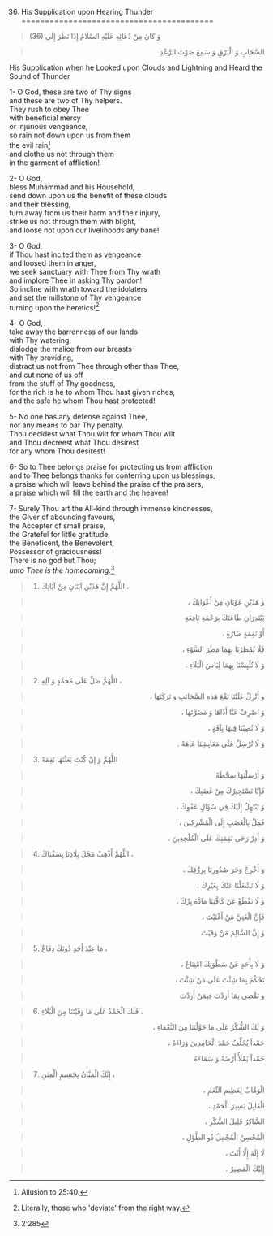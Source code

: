 36) His Supplication upon Hearing Thunder
=========================================

> (36) وَ كَانَ مِنْ دُعَائِهِ عَلَيْهِ السَّلَامُ إِذَا نَظَرَ إِلَى
<blockquote dir="rtl">
  <p>
السَّحَابِ وَ الْبَرْقِ وَ سَمِعَ صَوْتَ الرَّعْدِ
  </p>
</blockquote>

His Supplication when he Looked upon Clouds and Lightning and Heard the
Sound of Thunder

1- O God, these are two of Thy signs  
 and these are two of Thy helpers.  
 They rush to obey Thee  
 with beneficial mercy  
 or injurious vengeance,  
 so rain not down upon us from them  
 the evil rain[^1]  
 and clothe us not through them  
 in the garment of affliction!

2- O God,  
 bless Muhammad and his Household,  
 send down upon us the benefit of these clouds  
 and their blessing,  
 turn away from us their harm and their injury,  
 strike us not through them with blight,  
 and loose not upon our livelihoods any bane!

3- O God,  
 if Thou hast incited them as vengeance  
 and loosed them in anger,  
 we seek sanctuary with Thee from Thy wrath  
 and implore Thee in asking Thy pardon!  
 So incline with wrath toward the idolaters  
 and set the millstone of Thy vengeance  
 turning upon the heretics![^2]

4- O God,  
 take away the barrenness of our lands  
 with Thy watering,  
 dislodge the malice from our breasts  
 with Thy providing,  
 distract us not from Thee through other than Thee,  
 and cut none of us off  
 from the stuff of Thy goodness,  
 for the rich is he to whom Thou hast given riches,  
 and the safe he whom Thou hast protected!

5- No one has any defense against Thee,  
 nor any means to bar Thy penalty.  
 Thou decidest what Thou wilt for whom Thou wilt  
 and Thou decreest what Thou desirest  
 for any whom Thou desirest!

6- So to Thee belongs praise for protecting us from affliction  
 and to Thee belongs thanks for conferring upon us blessings,  
 a praise which will leave behind the praise of the praisers,  
 a praise which will fill the earth and the heaven!

7- Surely Thou art the All-kind through immense kindnesses,  
 the Giver of abounding favours,  
 the Accepter of small praise,  
 the Grateful for little gratitude,  
 the Beneficent, the Benevolent,  
 Possessor of graciousness!  
 There is no god but Thou;  
*unto Thee is the homecoming*.[^3]

> 1. اللَّهُمَّ إِنَّ هَذَيْنِ آيَتَانِ مِنْ آيَاتِكَ ،

<blockquote dir="rtl">
  <p>
وَ هَذَيْنِ عَوْنَانِ مِنْ أَعْوَانِكَ ،
  </p>
</blockquote>

<blockquote dir="rtl">
  <p>
يَبْتَدِرَانِ طَاعَتَكَ بِرَحْمَةٍ نَافِعَةٍ
  </p>
</blockquote>

<blockquote dir="rtl">
  <p>
أَوْ نَقِمَةٍ ضَارَّةٍ ،
  </p>
</blockquote>

<blockquote dir="rtl">
  <p>
فَلَا تُمْطِرْنَا بِهِمَا مَطَرَ السَّوْءِ ،
  </p>
</blockquote>

<blockquote dir="rtl">
  <p>
وَ لَا تُلْبِسْنَا بِهِمَا لِبَاسَ الْبَلَاءِ .
  </p>
</blockquote>

> 2. اللَّهُمَّ صَلِّ عَلَى مُحَمَّدٍ وَ آلِهِ ،

<blockquote dir="rtl">
  <p>
وَ أَنْزِلْ عَلَيْنَا نَفْعَ هَذِهِ السَّحَائِبِ وَ بَرَكَتَهَا ،
  </p>
</blockquote>

<blockquote dir="rtl">
  <p>
وَ اصْرِفْ عَنَّا أَذَاهَا وَ مَضَرَّتَهَا ،
  </p>
</blockquote>

<blockquote dir="rtl">
  <p>
وَ لَا تُصِبْنَا فِيهَا بِآفَةٍ ،
  </p>
</blockquote>

<blockquote dir="rtl">
  <p>
وَ لَا تُرْسِلْ عَلَى مَعَايِشِنَا عَاهَةً .
  </p>
</blockquote>

> 3. اللَّهُمَّ وَ إِنْ كُنْتَ بَعَثْتَهَا نَقِمَةً

<blockquote dir="rtl">
  <p>
وَ أَرْسَلْتَهَا سَخْطَةً
  </p>
</blockquote>

<blockquote dir="rtl">
  <p>
فَإِنَّا نَسْتَجِيرُكَ مِنْ غَضَبِكَ ،
  </p>
</blockquote>

<blockquote dir="rtl">
  <p>
وَ نَبْتَهِلُ إِلَيْكَ فِي سُؤَالِ عَفْوِكَ ،
  </p>
</blockquote>

<blockquote dir="rtl">
  <p>
فَمِلْ بِالْغَضَبِ إِلَى الْمُشْرِكِينَ ،
  </p>
</blockquote>

<blockquote dir="rtl">
  <p>
وَ أَدِرْ رَحَى نَقِمَتِكَ عَلَى الْمُلْحِدِينَ .
  </p>
</blockquote>

> 4. اللَّهُمَّ أَذْهِبْ مَحْلَ بِلَادِنَا بِسُقْيَاكَ ،

<blockquote dir="rtl">
  <p>
وَ أَخْرِجْ وَحَرَ صُدُورِنَا بِرِزْقِكَ ،
  </p>
</blockquote>

<blockquote dir="rtl">
  <p>
وَ لَا تَشْغَلْنَا عَنْكَ بِغَيْرِكَ ،
  </p>
</blockquote>

<blockquote dir="rtl">
  <p>
وَ لَا تَقْطَعْ عَنْ كَافَّتِنَا مَادَّةَ بِرِّكَ ،
  </p>
</blockquote>

<blockquote dir="rtl">
  <p>
فَإِنَّ الْغَنِيَّ مَنْ أَغْنَيْتَ ،
  </p>
</blockquote>

<blockquote dir="rtl">
  <p>
وَ إِنَّ السَّالِمَ مَنْ وَقَيْتَ
  </p>
</blockquote>

> 5. مَا عِنْدَ أَحَدٍ دُونَكَ دِفَاعٌ ،

<blockquote dir="rtl">
  <p>
وَ لَا بِأَحَدٍ عَنْ سَطْوَتِكَ امْتِنَاعٌ ،
  </p>
</blockquote>

<blockquote dir="rtl">
  <p>
تَحْكُمُ بِمَا شِئْتَ عَلَى مَنْ شِئْتَ ،
  </p>
</blockquote>

<blockquote dir="rtl">
  <p>
وَ تَقْضِي بِمَا أَرَدْتَ فِيمَنْ أَرَدْتَ
  </p>
</blockquote>

> 6. فَلَكَ الْحَمْدُ عَلَى مَا وَقَيْتَنَا مِنَ الْبَلَاءِ ،

<blockquote dir="rtl">
  <p>
وَ لَكَ الشُّكْرُ عَلَى مَا خَوَّلْتَنَا مِنَ النَّعْمَاءِ ،
  </p>
</blockquote>

<blockquote dir="rtl">
  <p>
حَمْداً يُخَلِّفُ حَمْدَ الْحَامِدِينَ وَرَاءَهُ ،
  </p>
</blockquote>

<blockquote dir="rtl">
  <p>
حَمْداً يَمْلَأُ أَرْضَهُ وَ سَمَاءَهُ
  </p>
</blockquote>

> 7. إِنَّكَ الْمَنَّانُ بِجَسِيمِ الْمِنَنِ ،

<blockquote dir="rtl">
  <p>
الْوَهَّابُ لِعَظِيمِ النِّعَمِ ،
  </p>
</blockquote>

<blockquote dir="rtl">
  <p>
الْقَابِلُ يَسِيرَ الْحَمْدِ ،
  </p>
</blockquote>

<blockquote dir="rtl">
  <p>
الشَّاكِرُ قَلِيلَ الشُّكْرِ ،
  </p>
</blockquote>

<blockquote dir="rtl">
  <p>
الْمُحْسِنُ الْمُجْمِلُ ذُو الطَّوْلِ ،
  </p>
</blockquote>

<blockquote dir="rtl">
  <p>
لَا إِلَهَ إِلَّا أَنْتَ ،
  </p>
</blockquote>

<blockquote dir="rtl">
  <p>
إِلَيْكَ الْمَصِيرُ .
  </p>
</blockquote>

[^1]: Allusion to 25:40.

[^2]: Literally, those who 'deviate' from the right way.

[^3]: 2:285


